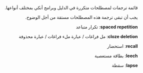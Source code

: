 <div dir="rtl">

قائمة ترجمات لمصطلحات متكررة في الدليل وبرامج أنكي بمختلف أنواعها.

يجب أن تبقى ترجمة هذه المصطلحات مستقة من أجل الوضوح.

**spaced repetition**: تكرار متباعد

**cloze deletion**: مل فراغات / عبارة ملء فراغات / عبارة محذوفة

**recall**: استحضار

**leech**: بطاقة مستعصية

**lapse**: سقطة


</div>
